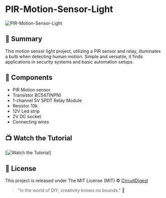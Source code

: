 # PIR-Motion-Sensor-Light
![PIR-Motion-Sensor-Light](https://github.com/Circuit-Digest/PIR-Motion-Sensor-Light/blob/main/Thumbnail%20Image/IMG_5456.HEIC)

## 📜 Summary
This motion sensor light project, utilizing a PIR sensor and relay, illuminates a bulb when detecting human motion. Simple and versatile, it finds applications in security systems and basic automation setups.

## 🧰 Components
- PIR Motion sensor
- Transistor BC547(NPN)
- 1-channel 5V SPDT Relay Module
-	Resistor 10k
-	12V Led strip 
-	2V DC socket
-	Connecting wires

## 📺 Watch the Tutorial

[![Watch the Tutorial](https://github.com/Circuit-Digest/PIR-Motion-Sensor-Light/blob/main/Thumbnail%20Image/PIR_senosr_gif.gif)]


## 📝 License

This project is released under The MIT License (MIT) © [CircuitDigest](https://github.com/circuit-digest)

> "In the world of DIY, creativity knows no bounds." 🎨
